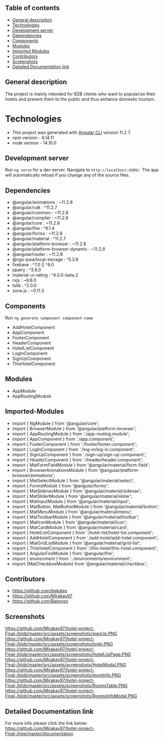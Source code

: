 ## Table of contents
* [General description](#general-description)
* [Technologies](#Technologies)
* [Development server](#Development-server)
* [Dependencies](#Dependencies)
* [Components](#Components)
* [Modules](#Modules)
* [Imported Modules](#Imported-Modules)
* [Contributors](#Contributors)
* [Screenshots](#Screenshots)
* [Detailed Documentation link](#Detailed-documentation-link)

## General description
The project is mainly intended for B2B clients 
who want to popularize their hotels 
and present them to the public and thus enhance domestic tourism.

# Technologies 

* This project was generated with [Angular CLI](https://github.com/angular/angular-cli) version 11.2.7.
* npm version - 6.14.11
* node version - 14.16.0

## Development server

Run `ng serve` for a dev server. Navigate to `http://localhost:4200/`. The app will automatically reload if you change any of the source files.

## Dependencies
* @angular/animations : ~11.2.8
* @angular/cdk : ^11.2.7
* @angular/common : ~11.2.8
* @angular/compiler : ~11.2.8
* @angular/core : ~11.2.8
* @angular/fire : ^6.1.4
* @angular/forms : ~11.2.8
* @angular/material : ^11.2.7
* @angular/platform-browser : ~11.2.8
* @angular/platform-browser-dynamic : ~11.2.8
* @angular/router : ~11.2.8
* @ngx-pwa/local-storage : ^5.3.6
* firebase : ^7.0 || ^8.0
* jquery : ^3.6.0
* material-ui-rating : ^4.0.0-beta.2
* rxjs : ~6.6.0
* tslib : ^2.0.0
* zone.js : ~0.11.3

## Components

Run `ng generate component component-name`
* AddHotelComponent
* AppComponent
* FooterComponent
* HeaderComponent
* HotelListComponent
* LogInComponent
* SignUpComponent
* ThisHotelComponent

## Modules

* AppModule
* AppRoutingModule

## Imported-Modules
* import { NgModule } from '@angular/core';
* import { BrowserModule } from '@angular/platform-browser';
* import { AppRoutingModule } from './app-routing.module';
* import { AppComponent } from './app.component';
* import { FooterComponent } from './footer/footer.component';
* import { LogInComponent } from './log-in/log-in.component';
* import { SignUpComponent } from './sign-up/sign-up.component';
* import { HeaderComponent } from './header/header.component';
* import { MatFormFieldModule } from '@angular/material/form-field';
* import { BrowserAnimationsModule } from '@angular/platform-browser/animations';
* import { MatSelectModule } from '@angular/material/select';
* import { FormsModule } from '@angular/forms';
* import { MatSidenavModule } from '@angular/material/sidenav';
* import { MatSliderModule } from '@angular/material/slider';
* import { MatInputModule } from '@angular/material/input';
* import { MatButton, MatButtonModule } from '@angular/material/button';
* import { MatMenuModule } from '@angular/material/menu';
* import { MatToolbarModule } from '@angular/material/toolbar';
* import { MatIconModule } from '@angular/material/icon';
* import { MatCardModule } from '@angular/material/card';
* import { HotelListComponent } from './hotel-list/hotel-list.component';
* import { AddHotelComponent } from './add-hotel/add-hotel.component';
* import { MatGridListModule } from '@angular/material/grid-list';
* import { ThisHotelComponent } from './this-hotel/this-hotel.component';
* import { AngularFireModule } from '@angular/fire';
* import { environment } from '../environments/environment';
* import {MatCheckboxModule} from '@angular/material/checkbox';

## Contributors
* https://github.com/bekatev
* https://github.com/Mirakay97
* https://github.com/Batongo


## Screenshots
https://github.com/Mirakay97/hotel-project-Final-/blob/master/src/assets/screenshots/signUp.PNG
https://github.com/Mirakay97/hotel-project-Final-/blob/master/src/assets/screenshots/logIn.PNG
https://github.com/Mirakay97/hotel-project-Final-/blob/master/src/assets/screenshots/HotelListPage.PNG
https://github.com/Mirakay97/hotel-project-Final-/blob/master/src/assets/screenshots/HotelModal.PNG
https://github.com/Mirakay97/hotel-project-Final-/blob/master/src/assets/screenshots/moreInfo.PNG
https://github.com/Mirakay97/hotel-project-Final-/blob/master/src/assets/screenshots/RoomsTable.PNG
https://github.com/Mirakay97/hotel-project-Final-/blob/master/src/assets/screenshots/RoomsInfoModal.PNG

## Detailed Documentation link
For more info please click the link below:
https://github.com/Mirakay97/hotel-project-Final-/tree/master/documentation

